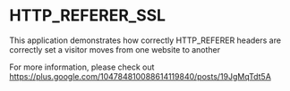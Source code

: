 # HTTP_REFERER_SSL

This application demonstrates how correctly HTTP_REFERER headers are correctly set a visitor moves from one website to another

For more information, please check out https://plus.google.com/104784810088614119840/posts/19JgMqTdt5A